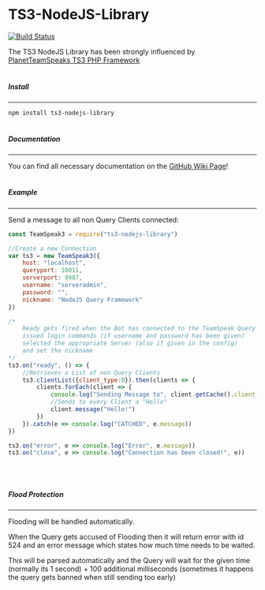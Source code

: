 
# TS3-NodeJS-Library

[![Build Status](https://travis-ci.com/Multivit4min/TS3-NodeJS-Library.svg?branch=master)](https://travis-ci.com/Multivit4min/TS3-NodeJS-Library)

The TS3 NodeJS Library has been strongly influenced by [PlanetTeamSpeaks TS3 PHP
Framework](https://docs.planetteamspeak.com/ts3/php/framework/index.html)
<br/><br/>

##### Install
----
`npm install ts3-nodejs-library`
<br/><br/>

##### Documentation
----
You can find all necessary documentation on the [GitHub Wiki Page](https://github.com/Multivit4min/TS3-NodeJS-Library/wiki)!
<br/><br/>

##### Example
----

Send a message to all non Query Clients connected:
```javascript
const TeamSpeak3 = require("ts3-nodejs-library")

//Create a new Connection
var ts3 = new TeamSpeak3({
    host: "localhost",
    queryport: 10011,
    serverport: 9987,
    username: "serveradmin",
    password: "",
    nickname: "NodeJS Query Framework"
})

/*
    Ready gets fired when the Bot has connected to the TeamSpeak Query and
    issued login commands (if username and password has been given)
    selected the appropriate Server (also if given in the config)
    and set the nickname
*/
ts3.on("ready", () => {
    //Retrieves a List of non Query Clients
    ts3.clientList({client_type:0}).then(clients => {
        clients.forEach(client => {
            console.log("Sending Message to", client.getCache().client_nickname)
            //Sends to every Client a "Hello"
            client.message("Hello!")
        })
    }).catch(e => console.log("CATCHED", e.message))
})

ts3.on("error", e => console.log("Error", e.message))
ts3.on("close", e => console.log("Connection has been closed!", e))
```
<br/><br/>

##### Flood Protection
----
Flooding will be handled automatically.

When the Query gets accused of Flooding then it will return error with id 524 and an error message which states how much time needs to be waited.

This will be parsed automatically and the Query will wait for the given time (normally its 1 second) + 100 additional milliseconds (sometimes it happens the query gets banned when still sending too early)
